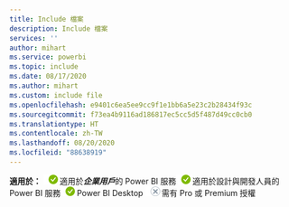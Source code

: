 ```yaml
---
title: Include 檔案
description: Include 檔案
services: ''
author: mihart
ms.service: powerbi
ms.topic: include
ms.date: 08/17/2020
ms.author: mihart
ms.custom: include file
ms.openlocfilehash: e9401c6ea5ee9cc9f1e1bb6a5e23c2b28434f93c
ms.sourcegitcommit: f73ea4b9116ad186817ec5cc5d5f487d49cc0cb0
ms.translationtype: HT
ms.contentlocale: zh-TW
ms.lasthandoff: 08/20/2020
ms.locfileid: "88638919"
---
```

<Token>**適用於：** ![是](media/yes.png)適用於***企業用戶***的 Power BI 服務![是](media/yes.png)適用於設計與開發人員的 Power BI 服務![是](media/yes.png)Power BI Desktop ![否](media/no.png)需有 Pro 或 Premium 授權</Token>
